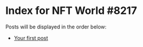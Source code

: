 # Index for NFT World #8217
Posts will be displayed in the order below:

- [Your first post](./001-first.md)

